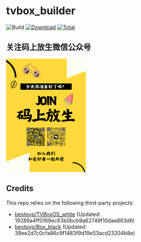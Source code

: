 # tvbox_builder
![Build](https://shields.io/github/actions/workflow/status/bestpvp/tvbox_builder/test.yml?branch=master&logo=github&label=Build)
[![Download](https://img.shields.io/github/v/release/bestpvp/tvbox_builder?color=orange&logoColor=orange&label=Download&logo=DocuSign)](https://github.com/bestpvp/tvbox_builder/releases/latest) 
[![Total](https://shields.io/github/downloads/bestpvp/tvbox_builder/total?logo=Bookmeter&label=Counts&logoColor=yellow&color=yellow)](https://github.com/bestpvp/tvbox_builder/releases)

## 关注码上放生微信公众号
<img src=./join.PNG style="zoom:30%;" />

## Credits
This repo relies on the following third-party projects:
- [bestpvp/TVBoxOS_white](https://github.com/bestpvp/TVBoxOS_white) (Updated: 19289a4ff0169ec63b0bcb9a62749f10dae883d6)
- [bestpvp/Box_black](https://github.com/bestpvp/Box_black) (Updated: 39ee2d7c0cfa86c9f1483f9d19e53acd23204b8e)
